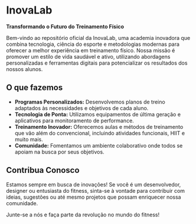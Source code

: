 # InovaLab

**Transformando o Futuro do Treinamento Físico**

Bem-vindo ao repositório oficial da InovaLab, uma academia inovadora que combina tecnologia, ciência do esporte e metodologias modernas para oferecer a melhor experiência em treinamento físico. Nossa missão é promover um estilo de vida saudável e ativo, utilizando abordagens personalizadas e ferramentas digitais para potencializar os resultados dos nossos alunos.

## O que fazemos

- **Programas Personalizados:** Desenvolvemos planos de treino adaptados às necessidades e objetivos de cada aluno.
- **Tecnologia de Ponta:** Utilizamos equipamentos de última geração e aplicativos para monitoramento de performance.
- **Treinamento Inovador:** Oferecemos aulas e métodos de treinamento que vão além do convencional, incluindo atividades funcionais, HIIT e muito mais.
- **Comunidade:** Fomentamos um ambiente colaborativo onde todos se apoiam na busca por seus objetivos.

## Contribua Conosco

Estamos sempre em busca de inovações! Se você é um desenvolvedor, designer ou entusiasta do fitness, sinta-se à vontade para contribuir com ideias, sugestões ou até mesmo projetos que possam enriquecer nossa comunidade.

Junte-se a nós e faça parte da revolução no mundo do fitness!
